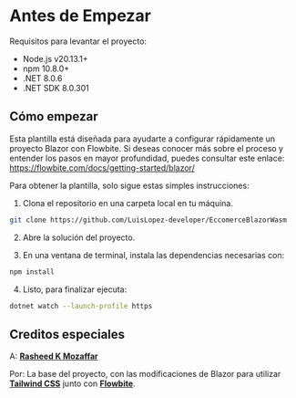 # Antes de Empezar 
Requisitos para levantar el proyecto:

- Node.js v20.13.1+
- npm 10.8.0+
- .NET 8.0.6
- .NET SDK 8.0.301

## Cómo empezar
Esta plantilla está diseñada para ayudarte a configurar rápidamente un proyecto Blazor con Flowbite. Si deseas conocer más sobre el proceso y entender los pasos en mayor profundidad, puedes consultar este enlace: https://flowbite.com/docs/getting-started/blazor/

Para obtener la plantilla, solo sigue estas simples instrucciones:

1. Clona el repositorio en una carpeta local en tu máquina.
```bash
git clone https://github.com/LuisLopez-developer/EccomerceBlazorWasm
```

2. Abre la solución del proyecto.

3. En una ventana de terminal, instala las dependencias necesarias con:
```bash
npm install
```
4. Listo, para finalizar ejecuta:
```bash
dotnet watch --launch-profile https
```

## Creditos especiales
A: [**Rasheed K Mozaffar**](https://github.com/rasheed-k-mozaffar/FlowbiteBlazorWasmStarter) 

Por: La base del proyecto, con las modificaciones de Blazor para utilizar [**Tailwind CSS**](https://tailwindcss.com/) junto con [**Flowbite**](https://flowbite.com/).
